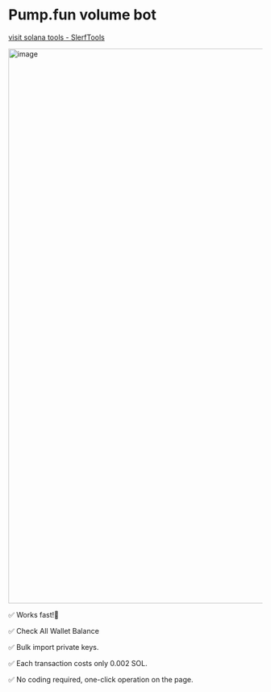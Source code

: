 # Pump.fun volume bot

[visit solana tools - SlerfTools](https://slerf.tools/en-us/pump-volume-bot/solana)

<img width="1098" alt="image" src="https://github.com/nullcanon/Pump-fun-volume-bot/assets/27812718/7c78a10b-ad33-4741-99f3-107236c29d3a">


✅ Works fast!💪

✅ Check All Wallet Balance

✅ Bulk import private keys.

✅ Each transaction costs only 0.002 SOL.

✅ No coding required, one-click operation on the page.
